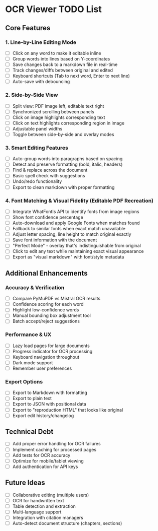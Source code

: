 # OCR Viewer TODO List

## Core Features

### 1. Line-by-Line Editing Mode
- [ ] Click on any word to make it editable inline
- [ ] Group words into lines based on Y-coordinates
- [ ] Save changes back to a markdown file in real-time
- [ ] Track changes/diffs between original and edited
- [ ] Keyboard shortcuts (Tab to next word, Enter to next line)
- [ ] Auto-save with debouncing

### 2. Side-by-Side View
- [ ] Split view: PDF image left, editable text right
- [ ] Synchronized scrolling between panels
- [ ] Click on image highlights corresponding text
- [ ] Click on text highlights corresponding region in image
- [ ] Adjustable panel widths
- [ ] Toggle between side-by-side and overlay modes

### 3. Smart Editing Features
- [ ] Auto-group words into paragraphs based on spacing
- [ ] Detect and preserve formatting (bold, italic, headers)
- [ ] Find & replace across the document
- [ ] Basic spell check with suggestions
- [ ] Undo/redo functionality
- [ ] Export to clean markdown with proper formatting

### 4. Font Matching & Visual Fidelity (Editable PDF Recreation)
- [ ] Integrate WhatFontIs API to identify fonts from image regions
- [ ] Show font confidence percentage
- [ ] Auto-download and apply Google Fonts when matches found
- [ ] Fallback to similar fonts when exact match unavailable
- [ ] Adjust letter spacing, line height to match original exactly
- [ ] Save font information with the document
- [ ] "Perfect Mode" - overlay that's indistinguishable from original
- [ ] Click to edit any text while maintaining exact visual appearance
- [ ] Export as "visual markdown" with font/style metadata

## Additional Enhancements

### Accuracy & Verification
- [ ] Compare PyMuPDF vs Mistral OCR results
- [ ] Confidence scoring for each word
- [ ] Highlight low-confidence words
- [ ] Manual bounding box adjustment tool
- [ ] Batch accept/reject suggestions

### Performance & UX
- [ ] Lazy load pages for large documents
- [ ] Progress indicator for OCR processing
- [ ] Keyboard navigation throughout
- [ ] Dark mode support
- [ ] Remember user preferences

### Export Options
- [ ] Export to Markdown with formatting
- [ ] Export to plain text
- [ ] Export to JSON with positional data
- [ ] Export to "reproduction HTML" that looks like original
- [ ] Export edit history/changelog

## Technical Debt
- [ ] Add proper error handling for OCR failures
- [ ] Implement caching for processed pages
- [ ] Add tests for OCR accuracy
- [ ] Optimize for mobile/tablet viewing
- [ ] Add authentication for API keys

## Future Ideas
- [ ] Collaborative editing (multiple users)
- [ ] OCR for handwritten text
- [ ] Table detection and extraction
- [ ] Multi-language support
- [ ] Integration with citation managers
- [ ] Auto-detect document structure (chapters, sections)